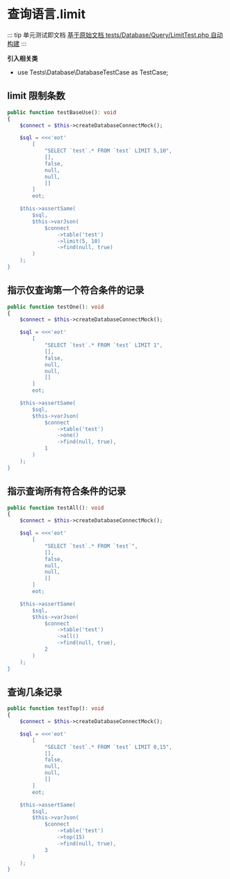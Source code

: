 # 查询语言.limit

::: tip 单元测试即文档
[基于原始文档 tests/Database/Query/LimitTest.php 自动构建](https://github.com/hunzhiwange/framework/blob/master/tests/Database/Query/LimitTest.php)
:::
    
**引入相关类**

 * use Tests\Database\DatabaseTestCase as TestCase;

## limit 限制条数

``` php
public function testBaseUse(): void
{
    $connect = $this->createDatabaseConnectMock();

    $sql = <<<'eot'
        [
            "SELECT `test`.* FROM `test` LIMIT 5,10",
            [],
            false,
            null,
            null,
            []
        ]
        eot;

    $this->assertSame(
        $sql,
        $this->varJson(
            $connect
                ->table('test')
                ->limit(5, 10)
                ->find(null, true)
        )
    );
}
```
    
## 指示仅查询第一个符合条件的记录

``` php
public function testOne(): void
{
    $connect = $this->createDatabaseConnectMock();

    $sql = <<<'eot'
        [
            "SELECT `test`.* FROM `test` LIMIT 1",
            [],
            false,
            null,
            null,
            []
        ]
        eot;

    $this->assertSame(
        $sql,
        $this->varJson(
            $connect
                ->table('test')
                ->one()
                ->find(null, true),
            1
        )
    );
}
```
    
## 指示查询所有符合条件的记录

``` php
public function testAll(): void
{
    $connect = $this->createDatabaseConnectMock();

    $sql = <<<'eot'
        [
            "SELECT `test`.* FROM `test`",
            [],
            false,
            null,
            null,
            []
        ]
        eot;

    $this->assertSame(
        $sql,
        $this->varJson(
            $connect
                ->table('test')
                ->all()
                ->find(null, true),
            2
        )
    );
}
```
    
## 查询几条记录

``` php
public function testTop(): void
{
    $connect = $this->createDatabaseConnectMock();

    $sql = <<<'eot'
        [
            "SELECT `test`.* FROM `test` LIMIT 0,15",
            [],
            false,
            null,
            null,
            []
        ]
        eot;

    $this->assertSame(
        $sql,
        $this->varJson(
            $connect
                ->table('test')
                ->top(15)
                ->find(null, true),
            3
        )
    );
}
```